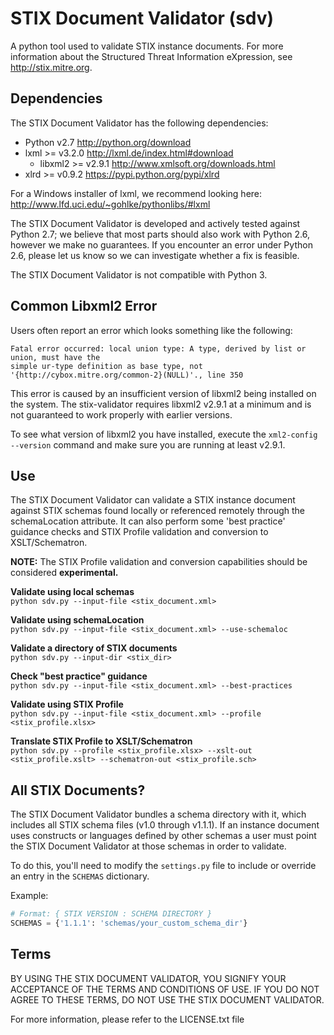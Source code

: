 # STIX Document Validator (sdv)
A python tool used to validate STIX instance documents. For more information about the
Structured Threat Information eXpression, see http://stix.mitre.org.

## Dependencies
The STIX Document Validator has the following dependencies:
* Python v2.7 http://python.org/download
* lxml >= v3.2.0 http://lxml.de/index.html#download
  * libxml2 >= v2.9.1 http://www.xmlsoft.org/downloads.html
* xlrd >= v0.9.2 https://pypi.python.org/pypi/xlrd

For a Windows installer of lxml, we recommend looking here: http://www.lfd.uci.edu/~gohlke/pythonlibs/#lxml

The STIX Document Validator is developed and actively tested against Python 2.7; we believe that most parts should also work with Python 2.6, however we make no guarantees. If you encounter an error under Python 2.6, please let us know so we can investigate whether a fix is feasible.

The STIX Document Validator is not compatible with Python 3.

## Common Libxml2 Error
Users often report an error which looks something like the following:
```
Fatal error occurred: local union type: A type, derived by list or union, must have the 
simple ur-type definition as base type, not '{http://cybox.mitre.org/common-2}(NULL)'., line 350
```
This error is caused by an insufficient version of libxml2 being installed on the system. The 
stix-validator requires libxml2 v2.9.1 at a minimum and is not guaranteed to work properly with
earlier versions. 

To see what version of libxml2 you have installed, execute the `xml2-config --version` command
and make sure you are running at least v2.9.1.

## Use
The STIX Document Validator can validate a STIX instance document against STIX schemas
found locally or referenced remotely through the schemaLocation attribute. It can also perform
some 'best practice' guidance checks and STIX Profile validation and conversion to XSLT/Schematron.

**NOTE:** The STIX Profile validation and conversion capabilities should be considered **experimental.**

**Validate using local schemas**  
`python sdv.py --input-file <stix_document.xml>`

**Validate using schemaLocation**  
`python sdv.py --input-file <stix_document.xml> --use-schemaloc`

**Validate a directory of STIX documents**  
`python sdv.py --input-dir <stix_dir>`

**Check "best practice" guidance**  
`python sdv.py --input-file <stix_document.xml> --best-practices`

**Validate using STIX Profile**  
`python sdv.py --input-file <stix_document.xml> --profile <stix_profile.xlsx>`

**Translate STIX Profile to XSLT/Schematron**  
`python sdv.py --profile <stix_profile.xlsx> --xslt-out <stix_profile.xslt> --schematron-out <stix_profile.sch>`

## All STIX Documents?
The STIX Document Validator bundles a schema directory with it, which includes all STIX 
schema files (v1.0 through v1.1.1). If an instance document uses constructs or languages defined by other schemas
a user must point the STIX Document Validator at those schemas in order to validate.

To do this, you'll need to modify the `settings.py` file to include or override an entry in the `SCHEMAS`
dictionary. 

Example:
```python
# Format: { STIX VERSION : SCHEMA DIRECTORY }
SCHEMAS = {'1.1.1': 'schemas/your_custom_schema_dir'}
```

## Terms
BY USING THE STIX DOCUMENT VALIDATOR, YOU SIGNIFY YOUR ACCEPTANCE OF THE 
TERMS AND CONDITIONS OF USE.  IF YOU DO NOT AGREE TO THESE TERMS, DO NOT USE 
THE STIX DOCUMENT VALIDATOR.

For more information, please refer to the LICENSE.txt file
